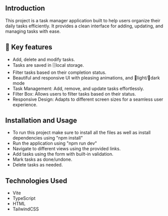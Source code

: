 ## Introduction
This project is a task manager application built to help users organize their daily tasks efficiently. It provides a clean interface for adding, updating, and managing tasks with ease.

## 🔑 Key features 
- Add, delete and modify tasks.
- Tasks are saved in 🗄️local storage.
- Filter tasks based on their completion status.
- Beautiful and responsive UI with pleasing animations, and 🔆light/🌙dark mode
- Task Management: Add, remove, and update tasks effortlessly.
- Filter Box: Allows users to filter tasks based on their status.
- Responsive Design: Adapts to different screen sizes for a seamless user experience.

## Installation and Usage
- To run this project make sure to install all the files as well as install dependencies using "npm install"
- Run the application using "npm run dev"
- Navigate to different views using the provided links.
- Add tasks using the form with built-in validation.
- Mark tasks as done/undone.
- Delete tasks as needed.

## Technologies Used
- Vite
- TypeScript
- HTML
- TailwindCSS

  
